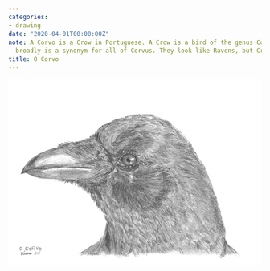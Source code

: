 ```yaml
---
categories:
- drawing
date: "2020-04-01T00:00:00Z"
note: A Corvo is a Crow in Portuguese. A Crow is a bird of the genus Corvus, or more
  broadly is a synonym for all of Corvus. They look like Ravens, but Crows are bigger.
title: O Corvo
---
```


<img src="/assets/pages/art/images/o-corvo.png">
